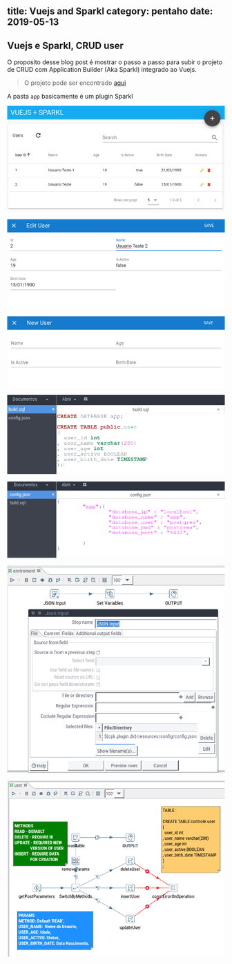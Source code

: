 title: Vuejs and Sparkl 
category: pentaho
date: 2019-05-13
------------------------------------

## Vuejs e Sparkl, CRUD user

O proposíto desse blog post é mostrar o passo a passo para subir o projeto de CRUD com Application Builder (Aka Sparkl) integrado ao Vuejs. 

> O projeto pode ser encontrado [aqui](#/blog/pentaho/2019/vue-and-sparkl)

A pasta `app` basicamente é um plugin Sparkl

![app vue 01](./userdata/images/appvue_01.png)

![app vue 02](./userdata/images/appvue_02.png)

![app vue 03](./userdata/images/appvue_03.png)

![app build](./userdata/images/appvue_build.png)

![app config](./userdata/images/appvue_config.png)

![app enviroment](./userdata/images/appvue_enviroment.png)

![app user ](./userdata/images/appvue_user_ktr.png)

